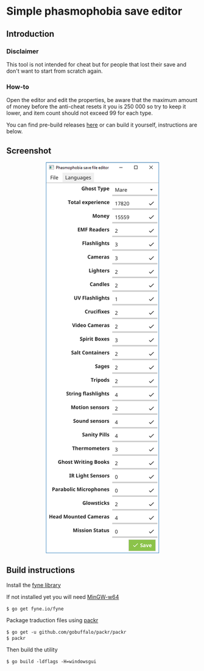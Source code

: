 # Simple phasmophobia save editor
## Introduction
### Disclaimer
This tool is not intended for cheat but for people that lost their save and don't want to start from scratch again.

### How-to
Open the editor and edit the properties, be aware that the maximum amount of money before the anti-cheat resets it you is 250 000 so try to keep it lower, and item count should not exceed 99 for each type.

You can find pre-build releases [here](./releases) or can build it yourself, instructions are below.
## Screenshot
<div align="center">

![alt text](assets/screenshots/screen1.png "Editor")

</div>

## Build instructions
Install the [fyne library](https://github.com/fyne-io/fyne#prerequisites)

If not installed yet you will need [MinGW-w64](https://sourceforge.net/projects/mingw-w64/files/)
```
$ go get fyne.io/fyne
```

Package traduction files using [packr]()
```
$ go get -u github.com/gobuffalo/packr/packr
$ packr
```

Then build the utility
```
$ go build -ldflags -H=windowsgui
```